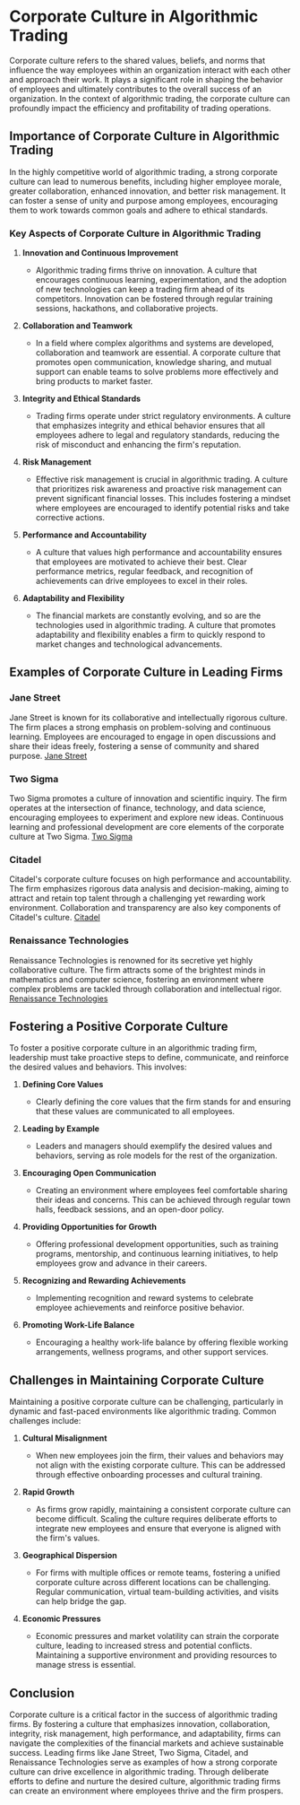 # Corporate Culture in Algorithmic Trading

Corporate culture refers to the shared values, beliefs, and norms that influence the way employees within an organization interact with each other and approach their work. It plays a significant role in shaping the behavior of employees and ultimately contributes to the overall success of an organization. In the context of algorithmic trading, the corporate culture can profoundly impact the efficiency and profitability of trading operations.

## Importance of Corporate Culture in Algorithmic Trading

In the highly competitive world of algorithmic trading, a strong corporate culture can lead to numerous benefits, including higher employee morale, greater collaboration, enhanced innovation, and better risk management. It can foster a sense of unity and purpose among employees, encouraging them to work towards common goals and adhere to ethical standards.

### Key Aspects of Corporate Culture in Algorithmic Trading

1. **Innovation and Continuous Improvement**
    - Algorithmic trading firms thrive on innovation. A culture that encourages continuous learning, experimentation, and the adoption of new technologies can keep a trading firm ahead of its competitors. Innovation can be fostered through regular training sessions, hackathons, and collaborative projects.

2. **Collaboration and Teamwork**
    - In a field where complex algorithms and systems are developed, collaboration and teamwork are essential. A corporate culture that promotes open communication, knowledge sharing, and mutual support can enable teams to solve problems more effectively and bring products to market faster.

3. **Integrity and Ethical Standards**
    - Trading firms operate under strict regulatory environments. A culture that emphasizes integrity and ethical behavior ensures that all employees adhere to legal and regulatory standards, reducing the risk of misconduct and enhancing the firm's reputation.

4. **Risk Management**
    - Effective risk management is crucial in algorithmic trading. A culture that prioritizes risk awareness and proactive risk management can prevent significant financial losses. This includes fostering a mindset where employees are encouraged to identify potential risks and take corrective actions.

5. **Performance and Accountability**
    - A culture that values high performance and accountability ensures that employees are motivated to achieve their best. Clear performance metrics, regular feedback, and recognition of achievements can drive employees to excel in their roles.

6. **Adaptability and Flexibility**
    - The financial markets are constantly evolving, and so are the technologies used in algorithmic trading. A culture that promotes adaptability and flexibility enables a firm to quickly respond to market changes and technological advancements.

## Examples of Corporate Culture in Leading Firms

### Jane Street
Jane Street is known for its collaborative and intellectually rigorous culture. The firm places a strong emphasis on problem-solving and continuous learning. Employees are encouraged to engage in open discussions and share their ideas freely, fostering a sense of community and shared purpose.
[Jane Street](https://www.janestreet.com/)

### Two Sigma
Two Sigma promotes a culture of innovation and scientific inquiry. The firm operates at the intersection of finance, technology, and data science, encouraging employees to experiment and explore new ideas. Continuous learning and professional development are core elements of the corporate culture at Two Sigma.
[Two Sigma](https://www.twosigma.com/)

### Citadel
Citadel's corporate culture focuses on high performance and accountability. The firm emphasizes rigorous data analysis and decision-making, aiming to attract and retain top talent through a challenging yet rewarding work environment. Collaboration and transparency are also key components of Citadel's culture.
[Citadel](https://www.citadel.com/)

### Renaissance Technologies
Renaissance Technologies is renowned for its secretive yet highly collaborative culture. The firm attracts some of the brightest minds in mathematics and computer science, fostering an environment where complex problems are tackled through collaboration and intellectual rigor.
[Renaissance Technologies](https://www.rentec.com/)

## Fostering a Positive Corporate Culture

To foster a positive corporate culture in an algorithmic trading firm, leadership must take proactive steps to define, communicate, and reinforce the desired values and behaviors. This involves:

1. **Defining Core Values**
    - Clearly defining the core values that the firm stands for and ensuring that these values are communicated to all employees.

2. **Leading by Example**
    - Leaders and managers should exemplify the desired values and behaviors, serving as role models for the rest of the organization.

3. **Encouraging Open Communication**
    - Creating an environment where employees feel comfortable sharing their ideas and concerns. This can be achieved through regular town halls, feedback sessions, and an open-door policy.

4. **Providing Opportunities for Growth**
    - Offering professional development opportunities, such as training programs, mentorship, and continuous learning initiatives, to help employees grow and advance in their careers.

5. **Recognizing and Rewarding Achievements**
    - Implementing recognition and reward systems to celebrate employee achievements and reinforce positive behavior.

6. **Promoting Work-Life Balance**
    - Encouraging a healthy work-life balance by offering flexible working arrangements, wellness programs, and other support services.

## Challenges in Maintaining Corporate Culture

Maintaining a positive corporate culture can be challenging, particularly in dynamic and fast-paced environments like algorithmic trading. Common challenges include:

1. **Cultural Misalignment**
    - When new employees join the firm, their values and behaviors may not align with the existing corporate culture. This can be addressed through effective onboarding processes and cultural training.

2. **Rapid Growth**
    - As firms grow rapidly, maintaining a consistent corporate culture can become difficult. Scaling the culture requires deliberate efforts to integrate new employees and ensure that everyone is aligned with the firm's values.

3. **Geographical Dispersion**
    - For firms with multiple offices or remote teams, fostering a unified corporate culture across different locations can be challenging. Regular communication, virtual team-building activities, and visits can help bridge the gap.

4. **Economic Pressures**
    - Economic pressures and market volatility can strain the corporate culture, leading to increased stress and potential conflicts. Maintaining a supportive environment and providing resources to manage stress is essential.

## Conclusion

Corporate culture is a critical factor in the success of algorithmic trading firms. By fostering a culture that emphasizes innovation, collaboration, integrity, risk management, high performance, and adaptability, firms can navigate the complexities of the financial markets and achieve sustainable success. Leading firms like Jane Street, Two Sigma, Citadel, and Renaissance Technologies serve as examples of how a strong corporate culture can drive excellence in algorithmic trading. Through deliberate efforts to define and nurture the desired culture, algorithmic trading firms can create an environment where employees thrive and the firm prospers.